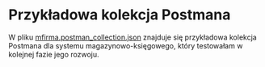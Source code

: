 Przykładowa kolekcja Postmana
=============
W pliku [mfirma.postman_collection.json](https://github.com/kasiajanas/portfolio/blob/main/kolekcja_postmana/mfirma.postman_collection.json "mfirma.postman_collection.json") znajduje się przykładowa kolekcja Postmana dla systemu magazynowo-księgowego, który testowałam w kolejnej fazie jego rozwoju.